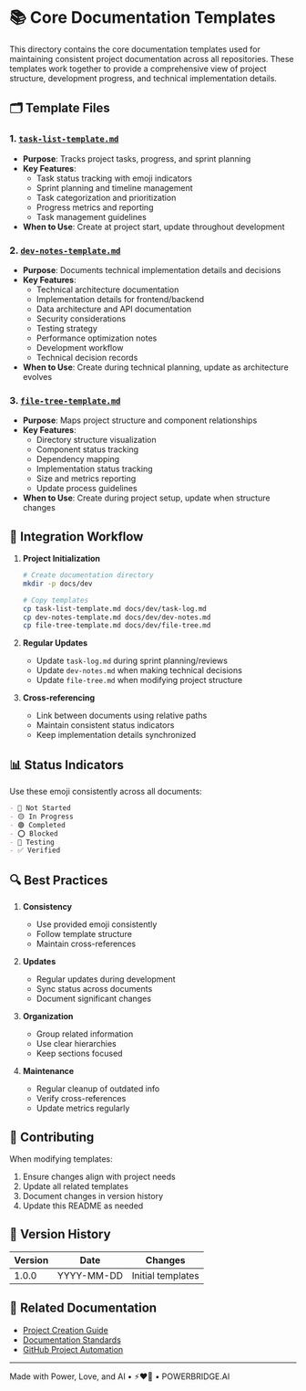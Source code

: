 # 📚 Core Documentation Templates

This directory contains the core documentation templates used for maintaining consistent project documentation across all repositories. These templates work together to provide a comprehensive view of project structure, development progress, and technical implementation details.

## 🗂️ Template Files

### 1. [`task-list-template.md`](./task-list-template.md)
- **Purpose**: Tracks project tasks, progress, and sprint planning
- **Key Features**:
  - Task status tracking with emoji indicators
  - Sprint planning and timeline management
  - Task categorization and prioritization
  - Progress metrics and reporting
  - Task management guidelines
- **When to Use**: Create at project start, update throughout development

### 2. [`dev-notes-template.md`](./dev-notes-template.md)
- **Purpose**: Documents technical implementation details and decisions
- **Key Features**:
  - Technical architecture documentation
  - Implementation details for frontend/backend
  - Data architecture and API documentation
  - Security considerations
  - Testing strategy
  - Performance optimization notes
  - Development workflow
  - Technical decision records
- **When to Use**: Create during technical planning, update as architecture evolves

### 3. [`file-tree-template.md`](./file-tree-template.md)
- **Purpose**: Maps project structure and component relationships
- **Key Features**:
  - Directory structure visualization
  - Component status tracking
  - Dependency mapping
  - Implementation status tracking
  - Size and metrics reporting
  - Update process guidelines
- **When to Use**: Create during project setup, update when structure changes

## 🔄 Integration Workflow

1. **Project Initialization**
   ```bash
   # Create documentation directory
   mkdir -p docs/dev
   
   # Copy templates
   cp task-list-template.md docs/dev/task-log.md
   cp dev-notes-template.md docs/dev/dev-notes.md
   cp file-tree-template.md docs/dev/file-tree.md
   ```

2. **Regular Updates**
   - Update `task-log.md` during sprint planning/reviews
   - Update `dev-notes.md` when making technical decisions
   - Update `file-tree.md` when modifying project structure

3. **Cross-referencing**
   - Link between documents using relative paths
   - Maintain consistent status indicators
   - Keep implementation details synchronized

## 📊 Status Indicators

Use these emoji consistently across all documents:

```markdown
- 🔴 Not Started
- 🟡 In Progress
- 🟢 Completed
- ⭕️ Blocked
- 🔵 Testing
- ✅ Verified
```

## 🔍 Best Practices

1. **Consistency**
   - Use provided emoji consistently
   - Follow template structure
   - Maintain cross-references

2. **Updates**
   - Regular updates during development
   - Sync status across documents
   - Document significant changes

3. **Organization**
   - Group related information
   - Use clear hierarchies
   - Keep sections focused

4. **Maintenance**
   - Regular cleanup of outdated info
   - Verify cross-references
   - Update metrics regularly

## 🤝 Contributing

When modifying templates:
1. Ensure changes align with project needs
2. Update all related templates
3. Document changes in version history
4. Update this README as needed

## 📝 Version History

| Version | Date | Changes |
|---------|------|---------|
| 1.0.0 | YYYY-MM-DD | Initial templates |

## 🔗 Related Documentation
- [Project Creation Guide](../../docs/project-creation-guide.md)
- [Documentation Standards](../../docs/documentation-standards.md)
- [GitHub Project Automation](../../README.md)

---

Made with Power, Love, and AI •  ⚡️❤️🤖 •  POWERBRIDGE.AI